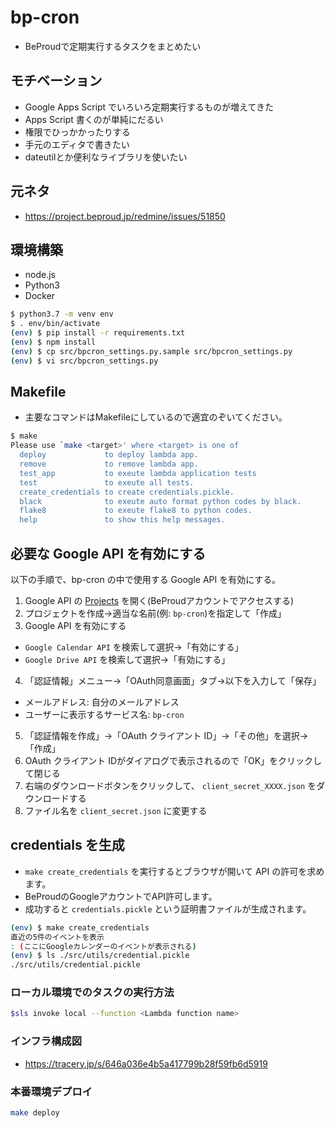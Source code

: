 # bp-cron

* BeProudで定期実行するタスクをまとめたい

## モチベーション

* Google Apps Script でいろいろ定期実行するものが増えてきた
* Apps Script 書くのが単純にだるい
* 権限でひっかかったりする
* 手元のエディタで書きたい
* dateutilとか便利なライブラリを使いたい

## 元ネタ

* https://project.beproud.jp/redmine/issues/51850

## 環境構築

* node.js
* Python3
* Docker

```bash
$ python3.7 -m venv env
$ . env/bin/activate
(env) $ pip install -r requirements.txt
(env) $ npm install
(env) $ cp src/bpcron_settings.py.sample src/bpcron_settings.py
(env) $ vi src/bpcron_settings.py
```

## Makefile

* 主要なコマンドはMakefileにしているので適宜のぞいてください。

```bash
$ make
Please use `make <target>' where <target> is one of
  deploy             to deploy lambda app.
  remove             to remove lambda app.
  test_app           to exeute lambda application tests
  test               to exeute all tests.
  create_credentials to create credentials.pickle.
  black              to exeute auto format python codes by black.
  flake8             to exeute flake8 to python codes.
  help               to show this help messages.
```

## 必要な Google API を有効にする

以下の手順で、bp-cron の中で使用する Google API を有効にする。

1. Google API の [Projects](https://console.developers.google.com/iam-admin/projects "Projects") を開く(BeProudアカウントでアクセスする)
2. プロジェクトを作成→適当な名前(例: `bp-cron`)を指定して「作成」
3. Google API を有効にする
  - `Google Calendar API` を検索して選択→「有効にする」
  - `Google Drive API` を検索して選択→「有効にする」
4. 「認証情報」メニュー→「OAuth同意画面」タブ→以下を入力して「保存」
  - メールアドレス: 自分のメールアドレス
  - ユーザーに表示するサービス名: `bp-cron`
5. 「認証情報を作成」→「OAuth クライアント ID」→「その他」を選択→「作成」
6. OAuth クライアント IDがダイアログで表示されるので「OK」をクリックして閉じる
7. 右端のダウンロードボタンをクリックして、 `client_secret_XXXX.json` をダウンロードする
8. ファイル名を `client_secret.json` に変更する

## credentials を生成

- `make create_credentials` を実行するとブラウザが開いて API の許可を求めます。
- BeProudのGoogleアカウントでAPI許可します。
- 成功すると `credentials.pickle` という証明書ファイルが生成されます。

```bash
(env) $ make create_credentials
直近の5件のイベントを表示
: (ここにGoogleカレンダーのイベントが表示される)
(env) $ ls ./src/utils/credential.pickle
./src/utils/credential.pickle
```

### ローカル環境でのタスクの実行方法

```bash
$sls invoke local --function <Lambda function name>
```

### インフラ構成図

* https://tracery.jp/s/646a036e4b5a417799b28f59fb6d5919

### 本番環境デプロイ

```bash
make deploy
```

